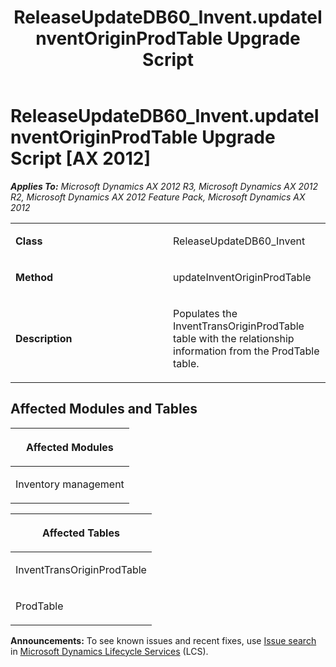 ﻿---
title: ReleaseUpdateDB60_Invent.updateInventOriginProdTable Upgrade Script
TOCTitle: ReleaseUpdateDB60_Invent.updateInventOriginProdTable Upgrade Script
ms:assetid: e2f1514a-26b3-fe91-2597-a3cd5436fd82
ms:mtpsurl: https://msdn.microsoft.com/en-us/library/JJ737339(v=AX.60)
ms:contentKeyID: 49711779
ms.date: 05/18/2015
mtps_version: v=AX.60
---

# ReleaseUpdateDB60\_Invent.updateInventOriginProdTable Upgrade Script [AX 2012]


_**Applies To:** Microsoft Dynamics AX 2012 R3, Microsoft Dynamics AX 2012 R2, Microsoft Dynamics AX 2012 Feature Pack, Microsoft Dynamics AX 2012_

<table>
<colgroup>
<col style="width: 50%" />
<col style="width: 50%" />
</colgroup>
<tbody>
<tr class="odd">
<td><p><strong>Class</strong></p></td>
<td><p>ReleaseUpdateDB60_Invent</p></td>
</tr>
<tr class="even">
<td><p><strong>Method</strong></p></td>
<td><p>updateInventOriginProdTable</p></td>
</tr>
<tr class="odd">
<td><p><strong>Description</strong></p></td>
<td><p>Populates the InventTransOriginProdTable table with the relationship information from the ProdTable table.</p></td>
</tr>
</tbody>
</table>


## Affected Modules and Tables

<table>
<colgroup>
<col style="width: 100%" />
</colgroup>
<thead>
<tr class="header">
<th><p>Affected Modules</p></th>
</tr>
</thead>
<tbody>
<tr class="odd">
<td><p>Inventory management</p></td>
</tr>
</tbody>
</table>


<table>
<colgroup>
<col style="width: 100%" />
</colgroup>
<thead>
<tr class="header">
<th><p>Affected Tables</p></th>
</tr>
</thead>
<tbody>
<tr class="odd">
<td><p>InventTransOriginProdTable</p></td>
</tr>
<tr class="even">
<td><p>ProdTable</p></td>
</tr>
</tbody>
</table>

  
**Announcements:** To see known issues and recent fixes, use [Issue search](http://go.microsoft.com/fwlink/?linkid=389258) in [Microsoft Dynamics Lifecycle Services](http://go.microsoft.com/fwlink/?linkid=306505) (LCS).

